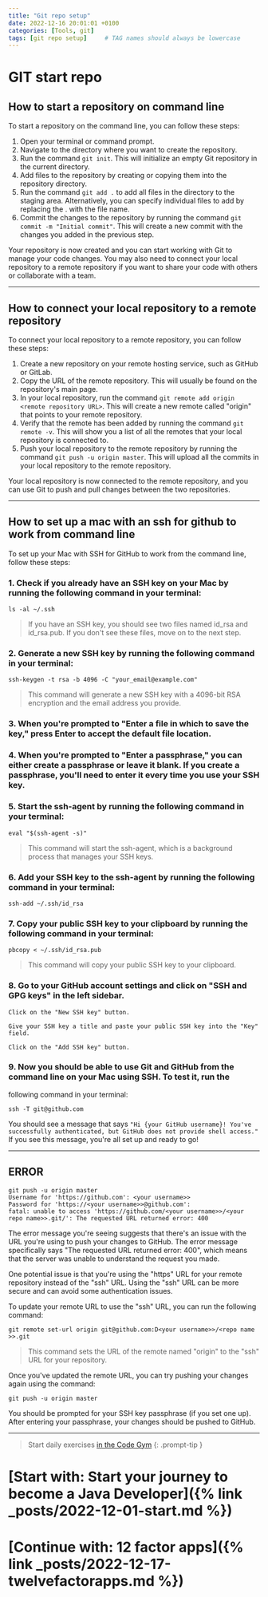 ```yaml
---
title: "Git repo setup"
date: 2022-12-16 20:01:01 +0100
categories: [Tools, git]
tags: [git repo setup]     # TAG names should always be lowercase
---
```


# GIT start repo

## How to start a repository on command line

To start a repository on the command line, you can follow these steps:

1. Open your terminal or command prompt.
2. Navigate to the directory where you want to create the repository.
3. Run the command `git init`. This will initialize an empty Git repository in the current directory.
4. Add files to the repository by creating or copying them into the repository directory.
5. Run the command `git add .` to add all files in the directory to the staging area. Alternatively, you can specify
   individual files to add by replacing the . with the file name.
6. Commit the changes to the repository by running the command `git commit -m "Initial commit"`. This will create a new
   commit with the changes you added in the previous step.

Your repository is now created and you can start working with Git to manage your code changes. You may also need to
connect your local repository to a remote repository if you want to share your code with others or collaborate with a
team.

***

## How to connect your local repository to a remote repository

To connect your local repository to a remote repository, you can follow these steps:

1. Create a new repository on your remote hosting service, such as GitHub or GitLab.
2. Copy the URL of the remote repository. This will usually be found on the repository's main page.
3. In your local repository, run the command `git remote add origin <remote repository URL>`. This will create a new
   remote called "origin" that points to your remote repository.
4. Verify that the remote has been added by running the command `git remote -v`. This will show you a list of all the
   remotes that your local repository is connected to.
5. Push your local repository to the remote repository by running the command `git push -u origin master`. This will
   upload all the commits in your local repository to the remote repository.

Your local repository is now connected to the remote repository, and you can use Git to push and pull changes between
the two repositories.

***

## How to set up a mac with an ssh for github to work from command line

To set up your Mac with SSH for GitHub to work from the command line, follow these steps:

### 1. Check if you already have an SSH key on your Mac by running the following command in your terminal:

```
ls -al ~/.ssh
```

> If you have an SSH key, you should see two files named id_rsa and id_rsa.pub. If you don't see these files, move on to
> the next step.

### 2. Generate a new SSH key by running the following command in your terminal:

```
ssh-keygen -t rsa -b 4096 -C "your_email@example.com"
```

> This command will generate a new SSH key with a 4096-bit RSA encryption and the email address you provide.

### 3. When you're prompted to "Enter a file in which to save the key," press Enter to accept the default file location.

### 4. When you're prompted to "Enter a passphrase," you can either create a passphrase or leave it blank. If you create a passphrase, you'll need to enter it every time you use your SSH key.

### 5. Start the ssh-agent by running the following command in your terminal:

```
eval "$(ssh-agent -s)"
```

> This command will start the ssh-agent, which is a background process that manages your SSH keys.

### 6. Add your SSH key to the ssh-agent by running the following command in your terminal:

```
ssh-add ~/.ssh/id_rsa
```

### 7. Copy your public SSH key to your clipboard by running the following command in your terminal:

```
pbcopy < ~/.ssh/id_rsa.pub
```

> This command will copy your public SSH key to your clipboard.

### 8. Go to your GitHub account settings and click on "SSH and GPG keys" in the left sidebar.

   	Click on the "New SSH key" button.

   	Give your SSH key a title and paste your public SSH key into the "Key" field.

   	Click on the "Add SSH key" button.

### 9. Now you should be able to use Git and GitHub from the command line on your Mac using SSH. To test it, run the
   following command in your terminal:

```
ssh -T git@github.com
```

You should see a message that
says  ```"Hi {your GitHub username}! You've successfully authenticated, but GitHub does not provide shell access." ```If
you see this message, you're all set up and ready to go!

***

## ERROR

```
git push -u origin master
Username for 'https://github.com': <your username>>
Password for 'https://<your username>>@github.com':
fatal: unable to access 'https://github.com/<your username>>/<your repo name>>.git/': The requested URL returned error: 400
```

The error message you're seeing suggests that there's an issue with the URL you're using to push your changes to GitHub.
The error message specifically says "The requested URL returned error: 400", which means that the server was unable to
understand the request you made.

One potential issue is that you're using the "https" URL for your remote repository instead of the "ssh" URL. Using
the "ssh" URL can be more secure and can avoid some authentication issues.

To update your remote URL to use the "ssh" URL, you can run the following command:

```
git remote set-url origin git@github.com:D<your username>>/<repo name >>.git
```

> This command sets the URL of the remote named "origin" to the "ssh" URL for your repository.

Once you've updated the remote URL, you can try pushing your changes again using the command:

```
git push -u origin master
```

You should be prompted for your SSH key passphrase (if you set one up). After entering your passphrase, your changes
should be pushed to GitHub.


***
> Start daily exercises [in the Code Gym](https://codegym.cc/)
{: .prompt-tip }

# [Start with: Start your journey to become a Java Developer]({% link _posts/2022-12-01-start.md %})

# [Continue with: 12 factor apps]({% link _posts/2022-12-17-twelvefactorapps.md %})
